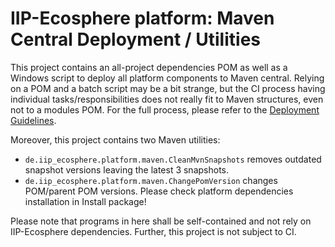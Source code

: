 # IIP-Ecosphere platform: Maven Central Deployment / Utilities

This project contains an all-project dependencies POM as well as a Windows script to deploy all platform components to Maven central. Relying on a POM and a batch script may be a bit strange, but the CI process having individual tasks/responsibilities does not really fit to Maven structures, even not to a modules POM. For the full process, please refer to the [Deployment Guidelines](../../documentation/RELEASE.md). 

Moreover, this project contains two Maven utilities:
* `de.iip_ecosphere.platform.maven.CleanMvnSnapshots` removes outdated snapshot versions leaving the latest 3 snapshots.
* `de.iip_ecosphere.platform.maven.ChangePomVersion` changes POM/parent POM versions. Please check platform dependencies installation in Install package!

Please note that programs in here shall be self-contained and not rely on IIP-Ecosphere dependencies. Further, this project is not subject to CI.